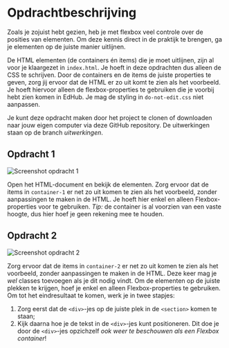 # Opdrachtbeschrijving

Zoals je zojuist hebt gezien, heb je met flexbox veel controle over de posities van elementen. Om deze kennis direct in de praktijk te brengen, ga je elementen op de juiste manier uitlijnen.

De HTML elementen (de containers én items) die je moet uitlijnen, zijn al voor je klaargezet in `index.html`. Je hoeft in deze opdrachten dus alleen de CSS te schrijven. Door de containers en de items de juiste properties te geven, zorg jij ervoor dat de HTML er zo uit komt te zien als het voorbeeld. Je hoeft hiervoor alleen de flexbox-properties te gebruiken die je voorbij hebt zien komen in EdHub. Je mag de styling in `do-not-edit.css` niet aanpassen.

Je kunt deze opdracht maken door het project te clonen of downloaden naar jouw eigen computer via deze GitHub repository. De uitwerkingen staan op de branch _uitwerkingen_.

## Opdracht 1
![Screenshot opdracht 1](../novi-frontend-assignments-html-css/frontend-css-h8-flexbox/assets/screenshot-opdracht-1.png)

Open het HTML-document en bekijk de elementen. Zorg ervoor dat de items in `container-1` er net zo uit komen te zien als het voorbeeld, zonder aanpassingen te maken in de HTML. Je hoeft hier enkel en alleen Flexbox-properties voor te gebruiken. _Tip:_ de container is al voorzien van een vaste hoogte, dus hier hoef je geen rekening mee te houden.

## Opdracht 2
![Screenshot opdracht 2](../novi-frontend-assignments-html-css/frontend-css-h8-flexbox/assets/screenshot-opdracht-2.png)

Zorg ervoor dat de items in `container-2` er net zo uit komen te zien als het voorbeeld, zonder aanpassingen te maken in de HTML. Deze keer mag je _wel_ classes toevoegen als je dit nodig vindt. Om de elementen op de juiste plekken te krijgen, hoef je enkel en alleen Flexbox-properties te gebruiken. Om tot het eindresultaat te komen, werk je in twee stapjes:
1. Zorg eerst dat de `<div>`-jes op de juiste plek in de `<section>` komen te staan;
2. Kijk daarna hoe je de tekst in de `<div>`-jes kunt positioneren. Dit doe je door de `<div>`-jes opzichzelf _ook weer te beschouwen als een Flexbox container_!
